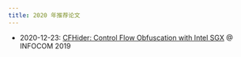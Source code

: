 ```yaml
---
title: 2020 年推荐论文
---
```


- 2020-12-23: [CFHider: Control Flow Obfuscation with Intel SGX](./1223.md) @ INFOCOM 2019



